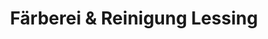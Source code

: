 ---
title: "Färberei & Reinigung Lessing"
url: /dresden/faerberei-und-reinigung-lessing/
shop: Wäscherei
---